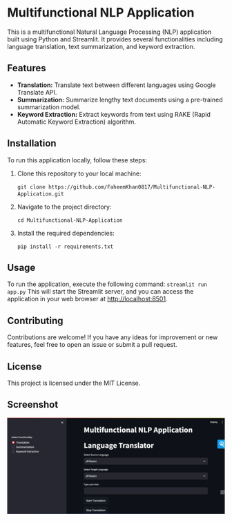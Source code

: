 # Multifunctional NLP Application

This is a multifunctional Natural Language Processing (NLP) application built using Python and Streamlit. It provides several functionalities including language translation, text summarization, and keyword extraction.

## Features

- **Translation:** Translate text between different languages using Google Translate API.
- **Summarization:** Summarize lengthy text documents using a pre-trained summarization model.
- **Keyword Extraction:** Extract keywords from text using RAKE (Rapid Automatic Keyword Extraction) algorithm.

## Installation

To run this application locally, follow these steps:

1. Clone this repository to your local machine:
    ```
    git clone https://github.com/FaheemKhan0817/Multifunctional-NLP-Application.git
    ```

2. Navigate to the project directory:
    ```
    cd Multifunctional-NLP-Application
    ```

3. Install the required dependencies:
    ```
    pip install -r requirements.txt
    ```

## Usage

To run the application, execute the following command:
    ```
    streamlit run app.py
    ```
This will start the Streamlit server, and you can access the application in your web browser at [http://localhost:8501](http://localhost:8501).

## Contributing

Contributions are welcome! If you have any ideas for improvement or new features, feel free to open an issue or submit a pull request.

## License

This project is licensed under the MIT License.

## Screenshot

![Screenshot](Project.png)

